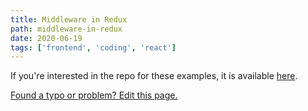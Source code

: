 ```yaml
---
title: Middleware in Redux
path: middleware-in-redux
date: 2020-06-19
tags: ['frontend', 'coding', 'react']
---
```




If you're interested in the repo for these examples, it is available [here](https://github.com/Dana94/vuex-intro).

[Found a typo or problem? Edit this page.](https://github.com/Dana94/website/blob/master/blog/2020-06-19-using-vuex-in-vuejs.md)
